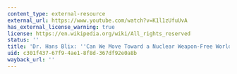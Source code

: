 ```yaml
---
content_type: external-resource
external_url: https://www.youtube.com/watch?v=K1l1zUfuUvA
has_external_license_warning: true
license: https://en.wikipedia.org/wiki/All_rights_reserved
status: ''
title: 'Dr. Hans Blix: ''Can We Move Toward a Nuclear Weapon-Free World?'''
uid: c301f437-67f9-4ae1-8f8d-367df92e0a8b
wayback_url: ''
---
```

